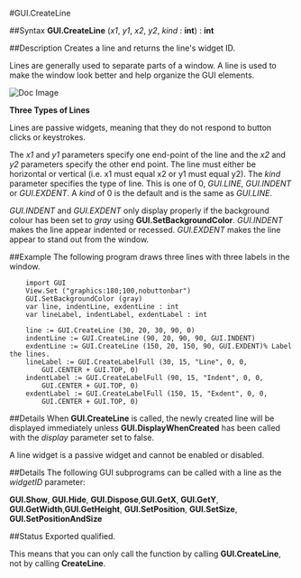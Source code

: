 
#GUI.CreateLine

##Syntax
**GUI.CreateLine** (_x1_, _y1_, _x2_, _y2_, _kind_ : **int**) : **int**


##Description
Creates a line and returns the line's widget ID.

Lines are generally used to separate parts of a window. A line is used to make the window look better and help organize the GUI elements. 



![Doc Image](gui_createline01.gif)

**Three Types of Lines**

Lines are passive widgets, meaning that they do not respond to button clicks or keystrokes.

The _x1_ and _y1_ parameters specify one end-point of the line and the _x2_ and _y2_ parameters specify the other end point. The line must either be horizontal or vertical (i.e. x1 must equal x2 or y1 must equal y2). The _kind_ parameter specifies the type of line. This is one of 0, _GUI.LINE_, _GUI.INDENT_ or _GUI.EXDENT_. A _kind_ of 0 is the default and is the same as _GUI.LINE_. 

_GUI.INDENT_ and _GUI.EXDENT_ only display properly if the background colour has been set to _gray_ using **GUI.SetBackgroundColor**. _GUI.INDENT_ makes the line appear indented or recessed. _GUI.EXDENT_ makes the line appear to stand out from the window.


##Example
The following program draws three lines with three labels in the window.



        import GUI
        View.Set ("graphics:180;100,nobuttonbar") 
        GUI.SetBackgroundColor (gray)
        var line, indentLine, exdentLine : int
        var lineLabel, indentLabel, exdentLabel : int
        
        line := GUI.CreateLine (30, 20, 30, 90, 0)
        indentLine := GUI.CreateLine (90, 20, 90, 90, GUI.INDENT)
        exdentLine := GUI.CreateLine (150, 20, 150, 90, GUI.EXDENT)% Label the lines.
        lineLabel := GUI.CreateLabelFull (30, 15, "Line", 0, 0,
            GUI.CENTER + GUI.TOP, 0)
        indentLabel := GUI.CreateLabelFull (90, 15, "Indent", 0, 0, 
            GUI.CENTER + GUI.TOP, 0)
        exdentLabel := GUI.CreateLabelFull (150, 15, "Exdent", 0, 0, 
            GUI.CENTER + GUI.TOP, 0)
##Details
When **GUI.CreateLine** is called, the newly created line will be displayed immediately unless **GUI.DisplayWhenCreated** has been called with the _display_ parameter set to false. 

A line widget is a passive widget and cannot be enabled or disabled.


##Details
The following GUI subprograms can be called with a line as the _widgetID_ parameter:


**GUI.Show**, **GUI.Hide**, **GUI.Dispose**,**GUI.GetX**, **GUI.GetY**, **GUI.GetWidth**,**GUI.GetHeight**, **GUI.SetPosition**, **GUI.SetSize**, **GUI.SetPositionAndSize**



##Status
Exported qualified.

This means that you can only call the function by calling **GUI.CreateLine**, not by calling **CreateLine**.

